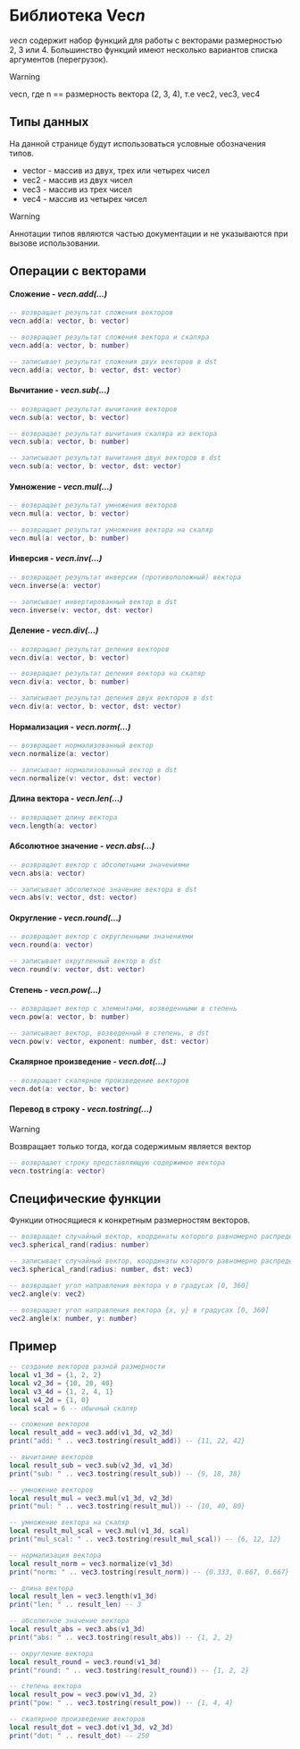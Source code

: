 # Библиотека Vec*n*

*vecn* содержит набор функций для работы с векторами размерностью 2, 3 или 4.
Большинство функций имеют несколько вариантов списка аргументов (перегрузок).

> [!WARNING]
>
> vecn, где n == размерность вектора (2, 3, 4), т.е vec2, vec3, vec4
> 

## Типы данных

На данной странице будут использоваться условные обозначения типов.
- vector - массив из двух, трех или четырех чисел
- vec2 - массив из двух чисел
- vec3 - массив из трех чисел
- vec4 - массив из четырех чисел

> [!WARNING]
>
> Аннотации типов являются частью документации и не указываются при вызове использовании.


## Операции с векторами

#### Сложение - *vecn.add(...)*

```lua
-- возвращает результат сложения векторов
vecn.add(a: vector, b: vector)

-- возвращает результат сложения вектора и скаляра
vecn.add(a: vector, b: number)

-- записывает результат сложения двух векторов в dst
vecn.add(a: vector, b: vector, dst: vector)
```

#### Вычитание - *vecn.sub(...)*

```lua
-- возвращает результат вычитания векторов
vecn.sub(a: vector, b: vector)

-- возвращает результат вычитания скаляра из вектора
vecn.sub(a: vector, b: number)

-- записывает результат вычитания двух векторов в dst
vecn.sub(a: vector, b: vector, dst: vector)
```

#### Умножение - *vecn.mul(...)*

```lua
-- возвращает результат умножения векторов
vecn.mul(a: vector, b: vector)

-- возвращает результат умножения вектора на скаляр
vecn.mul(a: vector, b: number)
```

#### Инверсия - *vecn.inv(...)*

```lua
-- возвращает результат инверсии (противоположный) вектора
vecn.inverse(a: vector)

-- записывает инвертированный вектор в dst
vecn.inverse(v: vector, dst: vector)
```

####  Деление - *vecn.div(...)*

```lua
-- возвращает результат деления векторов
vecn.div(a: vector, b: vector)

-- возвращает результат деления вектора на скаляр
vecn.div(a: vector, b: number)

-- записывает результат деления двух векторов в dst
vecn.div(a: vector, b: vector, dst: vector)
```

#### Нормализация - *vecn.norm(...)*

```lua
-- возвращает нормализованный вектор
vecn.normalize(a: vector)

-- записывает нормализованный вектор в dst
vecn.normalize(v: vector, dst: vector)
```

#### Длина вектора - *vecn.len(...)*

```lua
-- возвращает длину вектора
vecn.length(a: vector)

```

#### Абсолютное значение - *vecn.abs(...)*

```lua
-- возвращает вектор с абсолютными значениями
vecn.abs(a: vector)

-- записывает абсолютное значение вектора в dst
vecn.abs(v: vector, dst: vector)
```

#### Округление - *vecn.round(...)*

```lua
-- возвращает вектор с округленными значениями
vecn.round(a: vector)

-- записывает округленный вектор в dst
vecn.round(v: vector, dst: vector)
```

#### Степень - *vecn.pow(...)*

```lua
-- возвращает вектор с элементами, возведенными в степень
vecn.pow(a: vector, b: number)

-- записывает вектор, возведенный в степень, в dst
vecn.pow(v: vector, exponent: number, dst: vector)
```

#### Скалярное произведение - *vecn.dot(...)*
```lua
-- возвращает скалярное произведение векторов
vecn.dot(a: vector, b: vector)
```

#### Перевод в строку - *vecn.tostring(...)*
> [!WARNING]
> Возвращает только тогда, когда содержимым является вектор
```lua
-- возвращает строку представляющую содержимое вектора
vecn.tostring(a: vector)
```

## Специфические функции

Функции относящиеся к конкретным размерностям векторов.

```lua
-- возвращает случайный вектор, координаты которого равномерно распределены на сфере заданного радиуса
vec3.spherical_rand(radius: number)

-- записывает случайный вектор, координаты которого равномерно распределены на сфере заданного радиуса в dst
vec3.spherical_rand(radius: number, dst: vec3)

-- возвращает угол направления вектора v в градусах [0, 360]
vec2.angle(v: vec2)

-- возвращает угол направления вектора {x, y} в градусах [0, 360]
vec2.angle(x: number, y: number) 
```


## Пример
```lua
-- создание векторов разной размерности
local v1_3d = {1, 2, 2}
local v2_3d = {10, 20, 40}
local v3_4d = {1, 2, 4, 1}
local v4_2d = {1, 0}
local scal = 6 -- обычный скаляр

-- сложение векторов
local result_add = vec3.add(v1_3d, v2_3d)
print("add: " .. vec3.tostring(result_add)) -- {11, 22, 42}

-- вычитание векторов
local result_sub = vec3.sub(v2_3d, v1_3d)
print("sub: " .. vec3.tostring(result_sub)) -- {9, 18, 38}

-- умножение векторов
local result_mul = vec3.mul(v1_3d, v2_3d)
print("mul: " .. vec3.tostring(result_mul)) -- {10, 40, 80}

-- умножение вектора на скаляр
local result_mul_scal = vec3.mul(v1_3d, scal)
print("mul_scal: " .. vec3.tostring(result_mul_scal)) -- {6, 12, 12}

-- нормализация вектора
local result_norm = vec3.normalize(v1_3d)
print("norm: " .. vec3.tostring(result_norm)) -- {0.333, 0.667, 0.667}

-- длина вектора
local result_len = vec3.length(v1_3d)
print("len: " .. result_len) -- 3

-- абсолютное значение вектора
local result_abs = vec3.abs(v1_3d)
print("abs: " .. vec3.tostring(result_abs)) -- {1, 2, 2}

-- округление вектора
local result_round = vec3.round(v1_3d)
print("round: " .. vec3.tostring(result_round)) -- {1, 2, 2}

-- степень вектора
local result_pow = vec3.pow(v1_3d, 2)
print("pow: " .. vec3.tostring(result_pow)) -- {1, 4, 4}

-- скалярное произведение векторов
local result_dot = vec3.dot(v1_3d, v2_3d)
print("dot: " .. result_dot) -- 250
```
